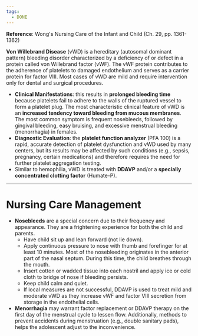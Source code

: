 ```yaml
---
tags:
  - DONE
---
```

**Reference**: Wong's Nursing Care of the Infant and Child (Ch. 29, pp. 1361-1362)

**Von Willebrand Disease** (vWD) is a hereditary (autosomal dominant pattern) bleeding disorder characterized by a deficiency of or defect in a protein called von Willebrand factor (vWF). The vWF protein contributes to the adherence of platelets to damaged endothelium and serves as a carrier protein for factor VIII. Most cases of vWD are mild and require intervention only for dental and surgical procedures.
- **Clinical Manifestations**: this results in **prolonged bleeding time** because platelets fail to adhere to the walls of the ruptured vessel to form a platelet plug. The most characteristic clinical feature of vWD is an **increased tendency toward bleeding from mucous membranes**. The most common symptom is frequent nosebleeds, followed by gingival bleeding, easy bruising, and excessive menstrual bleeding (menorrhagia) in females.
- **Diagnostic Evaluation**: the **platelet function analyzer** (PFA 100) is a rapid, accurate detection of platelet dysfunction and vWD used by many centers, but its results may be affected by such conditions (e.g., sepsis, pregnancy, certain medications) and therefore requires the need for further platelet aggregation testing.
- Similar to hemophilia, vWD is treated with **DDAVP** and/or a **specially concentrated clotting factor** (Humate-P).
___
# Nursing Care Management
- **Nosebleeds** are a special concern due to their frequency and appearance. They are a frightening experience for both the child and parents.
	- Have child sit up and lean forward (not lie down).
	- Apply continuous pressure to nose with thumb and forefinger for at least 10 minutes. Most of the nosebleeding originates in the anterior part of the nasal septum. During this time, the child breathes through the mouth.
	- Insert cotton or wadded tissue into each nostril and apply ice or cold cloth to bridge of nose if bleeding persists.
	- Keep child calm and quiet.
	- If local measures are not successful, DDAVP is used to treat mild and moderate vWD as they increase vWF and factor VIII secretion from storage in the endothelial cells.
- **Menorrhagia** may warrant factor replacement or DDAVP therapy on the first day of the menstrual cycle to lessen flow. Additionally, methods to prevent accidents during menstruation (e.g., double sanitary pads), helps the adolescent adjust to the inconvenience.